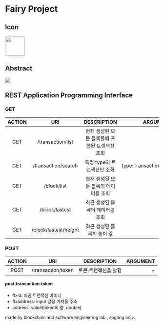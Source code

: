 # Fairy Project

## Icon

<img src="http://selab.sogang.ac.kr/img/fairy/logo.png" width="64px" height="64px">

## Abstract

<img src="http://selab.sogang.ac.kr/img/fairy/what.png">  

## REST Application Programming Interface

### GET
| ACTION  |      URI      |  DESCRIPTION | ARGUMENT |
|:------------------:|:-------------:|:------:|------:|
| GET |/transaction/list|현재 생성된 모든 블록들에 포함된 트랜잭션 조회 |-
| GET |/transaction/search| 특정 type의 트랜잭션만 조회 | type:TransactionType
| GET |/block/list| 현재 생성된 모든 블록의 데이터를 조회 | -
| GET |/block/lastest| 최근 생성된 블록의 데이터를 조회 | -
| GET |/block/lastest/height| 최근 생성된 블록의 높이 값 | -


### POST
| ACTION  |      URI      |  DESCRIPTION | ARGUMENT |
|:------------------:|:-------------:|:------:|------:|
| POST |/transaction/token|토큰 트랜잭션을 발행 |-



#### post.transaction.token
 - ftxid: 이전 트랜잭션 아이디
 - ftxaddress: input 값을 가져올 주소
 - address: value(token의 량, double)

made by blockchain and software engineering lab., sogang univ.
